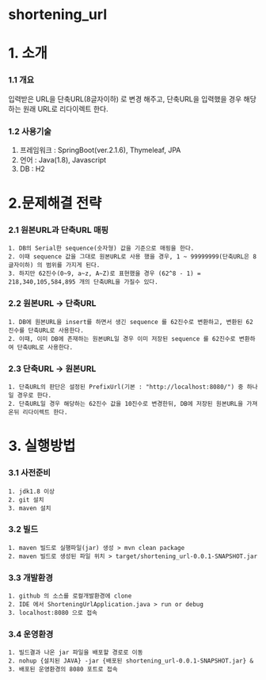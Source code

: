 # shortening_url

# 1. 소개
### 1.1 개요
  입력받은 URL을 단축URL(8글자이하) 로 변경 해주고, 
  단축URL을 입력했을 경우 해당하는 원래 URL로 리다이렉트 한다.
### 1.2 사용기술 
  1. 프레임워크 : SpringBoot(ver.2.1.6), Thymeleaf, JPA
  2. 언어 : Java(1.8), Javascript
  3. DB : H2

# 2.문제해결 전략
### 2.1 원본URL과 단축URL 매핑
    1. DB의 Serial한 sequence(숫자형) 값을 기준으로 매핑을 한다.
    2. 이때 sequence 값을 그대로 원본URL로 사용 했을 경우, 1 ~ 99999999(단축URL은 8글자이하) 의 범위를 가지게 된다.
    3. 하지만 62진수(0~9, a~z, A~Z)로 표현했을 경우 (62^8 - 1) = 218,340,105,584,895 개의 단축URL을 가질수 있다.
### 2.2 원본URL -> 단축URL
    1. DB에 원본URL을 insert를 하면서 생긴 sequence 를 62진수로 변환하고, 변환된 62진수를 단축URL로 사용한다.
    2. 이때, 이미 DB에 존재하는 원본URL일 경우 이미 저장된 sequence 를 62진수로 변환하여 단축URL로 사용한다.
### 2.3 단축URL -> 원본URL
    1. 단축URL의 판단은 설정된 PrefixUrl(기본 : "http://localhost:8080/") 중 하나 일 경우로 한다. 
    2. 단축URL일 경우 해당하는 62진수 값을 10진수로 변경한뒤, DB에 저장된 원본URL을 가져온뒤 리다이렉트 한다.

# 3. 실행방법
### 3.1 사전준비
    1. jdk1.8 이상
    2. git 설치
    3. maven 설치
### 3.2 빌드 
    1. maven 빌드로 실행파일(jar) 생성 > mvn clean package
    2. maven 빌드로 생성된 파일 위치 > target/shortening_url-0.0.1-SNAPSHOT.jar
### 3.3 개발환경
    1. github 의 소스를 로컬개발환경에 clone
    2. IDE 에서 ShorteningUrlApplication.java > run or debug
    3. localhost:8080 으로 접속
### 3.4 운영환경
    1. 빌드결과 나온 jar 파일을 배포할 경로로 이동
    2. nohup {설치된 JAVA} -jar {배포된 shortening_url-0.0.1-SNAPSHOT.jar} &
    3. 배포된 운영환경의 8080 포트로 접속
